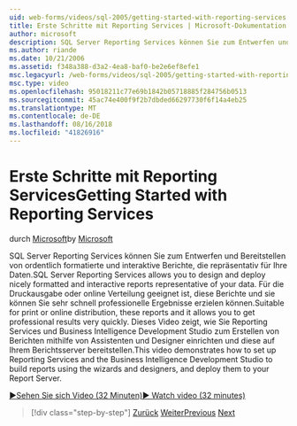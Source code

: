 ```yaml
---
uid: web-forms/videos/sql-2005/getting-started-with-reporting-services
title: Erste Schritte mit Reporting Services | Microsoft-Dokumentation
author: microsoft
description: SQL Server Reporting Services können Sie zum Entwerfen und Bereitstellen von ordentlich formatierte und interaktive Berichte, die repräsentativ für Ihre Daten. Eignet sich für den Druck oder Online...
ms.author: riande
ms.date: 10/21/2006
ms.assetid: f348a388-d3a2-4ea8-baf0-be2e6ef8efe1
msc.legacyurl: /web-forms/videos/sql-2005/getting-started-with-reporting-services
msc.type: video
ms.openlocfilehash: 95018211c77e69b1842b05718885f284756b0513
ms.sourcegitcommit: 45ac74e400f9f2b7dbded66297730f6f14a4eb25
ms.translationtype: MT
ms.contentlocale: de-DE
ms.lasthandoff: 08/16/2018
ms.locfileid: "41826916"
---
```

<a name="getting-started-with-reporting-services"></a><span data-ttu-id="a5b97-104">Erste Schritte mit Reporting Services</span><span class="sxs-lookup"><span data-stu-id="a5b97-104">Getting Started with Reporting Services</span></span>
====================
<span data-ttu-id="a5b97-105">durch [Microsoft](https://github.com/microsoft)</span><span class="sxs-lookup"><span data-stu-id="a5b97-105">by [Microsoft](https://github.com/microsoft)</span></span>

<span data-ttu-id="a5b97-106">SQL Server Reporting Services können Sie zum Entwerfen und Bereitstellen von ordentlich formatierte und interaktive Berichte, die repräsentativ für Ihre Daten.</span><span class="sxs-lookup"><span data-stu-id="a5b97-106">SQL Server Reporting Services allows you to design and deploy nicely formatted and interactive reports representative of your data.</span></span> <span data-ttu-id="a5b97-107">Für die Druckausgabe oder online Verteilung geeignet ist, diese Berichte und sie können Sie sehr schnell professionelle Ergebnisse erzielen können.</span><span class="sxs-lookup"><span data-stu-id="a5b97-107">Suitable for print or online distribution, these reports and it allows you to get professional results very quickly.</span></span> <span data-ttu-id="a5b97-108">Dieses Video zeigt, wie Sie Reporting Services und Business Intelligence Development Studio zum Erstellen von Berichten mithilfe von Assistenten und Designer einrichten und diese auf Ihrem Berichtsserver bereitstellen.</span><span class="sxs-lookup"><span data-stu-id="a5b97-108">This video demonstrates how to set up Reporting Services and the Business Intelligence Development Studio to build reports using the wizards and designers, and deploy them to your Report Server.</span></span>

[<span data-ttu-id="a5b97-109">&#9654;Sehen Sie sich Video (32 Minuten)</span><span class="sxs-lookup"><span data-stu-id="a5b97-109">&#9654; Watch video (32 minutes)</span></span>](https://channel9.msdn.com/Blogs/ASP-NET-Site-Videos/getting-started-with-reporting-services)

> [!div class="step-by-step"]
> <span data-ttu-id="a5b97-110">[Zurück](using-sql-server-management-studio.md)
> [Weiter](building-and-customizing-reports-in-business-intelligence-development-studio.md)</span><span class="sxs-lookup"><span data-stu-id="a5b97-110">[Previous](using-sql-server-management-studio.md)
[Next](building-and-customizing-reports-in-business-intelligence-development-studio.md)</span></span>
